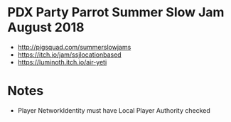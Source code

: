 # PDX Party Parrot Summer Slow Jam August 2018

* http://pigsquad.com/summerslowjams
* https://itch.io/jam/ssjlocationbased
* https://luminoth.itch.io/air-yeti

# Notes

* Player NetworkIdentity must have Local Player Authority checked
